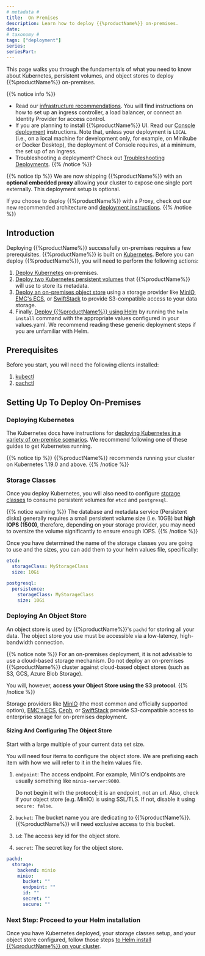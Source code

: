 ```yaml
---
# metadata # 
title:  On Premises
description: Learn how to deploy {{%productName%}} on-premises. 
date: 
# taxonomy #
tags: ["deployment"]
series:
seriesPart:
--- 
```


This page walks you through the fundamentals of what you need to know about Kubernetes, persistent volumes, and object stores to deploy {{%productName%}} on-premises.

{{% notice info %}}
- Read our [infrastructure recommendations](../ingress/). You will find instructions on how to set up an ingress controller, a load balancer, or connect an Identity Provider for access control. 
- If you are planning to install {{%productName%}} UI. Read our [Console deployment](../console/) instructions. Note that, unless your deployment is `LOCAL` (i.e., on a local machine for development only, for example, on Minikube or Docker Desktop), the deployment of Console requires, at a minimum, the set up of an Ingress.
- Troubleshooting a deployment? Check out [Troubleshooting Deployments](../../../troubleshooting/deploy-troubleshooting).
{{% /notice %}}

{{% notice tip %}}
We are now shipping {{%productName%}} with an **optional embedded proxy**  allowing your cluster to expose one single port externally. This deployment setup is optional.
    
If you choose to deploy {{%productName%}} with a Proxy, check out our new recommended architecture and [deployment instructions](../deploy-w-proxy/). 
{{% /notice %}}

## Introduction

Deploying {{%productName%}} successfully on-premises requires a few prerequisites.
{{%productName%}} is built on [Kubernetes](https://kubernetes.io/).
Before you can deploy {{%productName%}}, you will need to perform the following actions:

1. [Deploy Kubernetes](#deploying-kubernetes) on-premises.
1. [Deploy two Kubernetes persistent volumes](#storage-classes ) that {{%productName%}} will use to store its metadata.
1. [Deploy an on-premises object store](#deploying-an-object-store) using a storage provider like [MinIO](https://min.io), [EMC's ECS](https://www.delltechnologies.com/en-us/storage/ecs/index.htm), or [SwiftStack](https://www.swiftstack.com/) to provide S3-compatible access to your data storage.
1. Finally, [Deploy {{%productName%}} using Helm](../helm-install) by running the `helm install` command with the appropriate values configured in your values.yaml. We recommend reading these generic deployment steps if you are unfamiliar with Helm.

## Prerequisites
Before you start, you will need the following clients installed: 

1. [kubectl](https://kubernetes.io/docs/tasks/tools/)
2. [pachctl](../../../getting-started/local-installation/#install-pachctl)

## Setting Up To Deploy On-Premises

### Deploying Kubernetes
The Kubernetes docs have instructions for [deploying Kubernetes in a variety of on-premise scenarios](https://kubernetes.io/docs/setup/).
We recommend following one of these guides to get Kubernetes running.

{{% notice tip %}}
{{%productName%}} recommends running your cluster on Kubernetes 1.19.0 and above.
{{% /notice %}}

### Storage Classes 
Once you deploy Kubernetes, you will also need to configure [storage classes](https://kubernetes.io/docs/concepts/storage/persistent-volumes/#class-1) to consume persistent volumes for `etcd` and `postgresql`. 

{{% notice warning %}}
The database and metadata service (Persistent disks) generally requires a small persistent volume size (i.e. 10GB) but **high IOPS (1500)**, therefore, depending on your storage provider, you may need to oversize the volume significantly to ensure enough IOPS.
{{% /notice %}}

Once you have determined the name of the storage classes you are going to use and the sizes, you can add them to your helm values file, specifically:

```yaml
etcd:
  storageClass: MyStorageClass
  size: 10Gi

postgresql:
  persistence:
    storageClass: MyStorageClass
    size: 10Gi
```
   
### Deploying An Object Store
An object store is used by {{%productName%}}'s `pachd` for storing all your data. 
The object store you use must be accessible via a low-latency, high-bandwidth connection.

{{% notice note %}}
For an on-premises deployment, 
it is not advisable to use a cloud-based storage mechanism.
Do not deploy an on-premises {{%productName%}} cluster against cloud-based object stores (such as S3, GCS, Azure Blob Storage). 

You will, however, **access your Object Store using the S3 protocol**. 
{{% /notice %}}

Storage providers like [MinIO](https://min.io) (the most common and officially supported option), [EMC's ECS](https://www.delltechnologies.com/en-us/storage/ecs/index.htm), [Ceph](https://ceph.io/en/), or [SwiftStack](https://www.swiftstack.com/) provide S3-compatible access to enterprise storage for on-premises deployment. 

#### Sizing And Configuring The Object Store
Start with a large multiple of your current data set size.

You will need four items to configure the object store.
We are prefixing each item with how we will refer to it in the helm values file.

1. `endpoint`: The access endpoint.
   For example, MinIO's endpoints are usually something like `minio-server:9000`. 

    Do not begin it with the protocol; it is an endpoint, not an url. Also, check if your object store (e.g. MinIO) is using SSL/TLS.
    If not, disable it using `secure: false`.

2. `bucket`: The bucket name you are dedicating to {{%productName%}}. {{%productName%}} will need exclusive access to this bucket.
3. `id`: The access key id for the object store.  
4. `secret`: The secret key for the object store.  

```yaml
pachd:
  storage:
    backend: minio
    minio:
      bucket: ""
      endpoint: ""
      id: ""
      secret: ""
      secure: ""
```

### Next Step: Proceed to your Helm installation
Once you have Kubernetes deployed, your storage classes setup, and your object store configured, follow those steps [to Helm install {{%productName%}} on your cluster](../helm-install).
